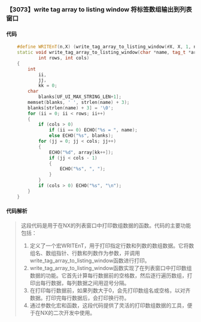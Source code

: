 ### 【3073】write tag array to listing window 将标签数组输出到列表窗口

#### 代码

```cpp
    #define WRITEnT(n,X) (write_tag_array_to_listing_window(#X, X, 1, n))  
    static void write_tag_array_to_listing_window(char *name, tag_t *array,  
            int rows, int cols)  
    {  
        int  
            ii,  
            jj,  
            kk = 0;  
        char  
            blanks[UF_UI_MAX_STRING_LEN+1];  
        memset(blanks, ' ', strlen(name) + 3);  
        blanks[strlen(name) + 3] = '\0';  
        for (ii = 0; ii < rows; ii++)  
        {  
            if (cols > 0)  
                if (ii == 0) ECHO("%s = ", name);  
                else ECHO("%s", blanks);  
            for (jj = 0; jj < cols; jj++)  
            {  
                ECHO("%d", array[kk++]);  
                if (jj < cols - 1)  
                {  
                    ECHO("%s", ", ");  
                }  
            }  
            if (cols > 0) ECHO("%s", "\n");  
        }  
    }

```

#### 代码解析

> 这段代码是用于在NX的列表窗口中打印数组数据的函数。代码的主要功能包括：
>
> 1. 定义了一个宏WRITEnT，用于打印指定行数和列数的数组数据。它将数组名、数组指针、行数和列数作为参数，并调用write_tag_array_to_listing_window函数进行打印。
> 2. write_tag_array_to_listing_window函数实现了在列表窗口中打印数组数据的功能。它首先计算每行数据前的空格数，然后逐行遍历数组，打印出每行数据，每列数据之间用逗号分隔。
> 3. 在打印每行数据前，如果列数大于0，会先打印数组名或空格，以对齐数据。打印完每行数据后，会打印换行符。
> 4. 通过参数化宏和函数，这段代码提供了灵活的打印数组数据的工具，便于在NX的二次开发中使用。
>
